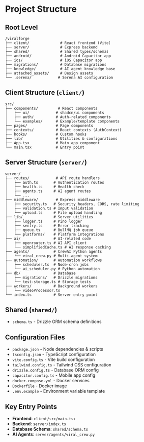# Project Structure

## Root Level
```
/viralforge
├── client/              # React frontend (Vite)
├── server/              # Express backend
├── shared/              # Shared types/schemas
├── android/             # Android Capacitor app
├── ios/                 # iOS Capacitor app
├── migrations/          # Database migrations
├── knowledge/           # AI agent knowledge base
├── attached_assets/     # Design assets
└── .serena/            # Serena AI configuration
```

## Client Structure (`client/`)
```
src/
├── components/         # React components
│   ├── ui/            # shadcn/ui components
│   ├── auth/          # Auth-related components
│   └── examples/      # Example/template components
├── pages/             # Page components
├── contexts/          # React contexts (AuthContext)
├── hooks/             # Custom hooks
├── lib/               # Utilities & configurations
├── App.tsx            # Main app component
└── main.tsx           # Entry point
```

## Server Structure (`server/`)
```
server/
├── routes/            # API route handlers
│   ├── auth.ts       # Authentication routes
│   ├── health.ts     # Health check
│   ├── agents.ts     # AI agent routes
│   └── ...
├── middleware/        # Express middleware
│   ├── security.ts   # Security headers, CORS, rate limiting
│   ├── validation.ts # Input validation
│   └── upload.ts     # File upload handling
├── lib/              # Server utilities
│   ├── logger.ts     # Pino logger
│   ├── sentry.ts     # Error tracking
│   ├── queue.ts      # BullMQ job queue
│   └── platforms/    # Platform integrations
├── ai/               # AI-related code
│   ├── openrouter.ts # AI API client
│   └── simplifiedCache.ts # AI response caching
├── agents/           # CrewAI Python agents
│   └── viral_crew.py # Multi-agent system
├── automation/       # Automation workflows
│   ├── scheduler.ts  # Node-cron jobs
│   └── ai_scheduler.py # Python automation
├── db/               # Database
│   ├── migrations/   # Drizzle migrations
│   └── test-storage.ts # Storage tests
├── workers/          # Background workers
│   └── videoProcessor.ts
└── index.ts          # Server entry point
```

## Shared (`shared/`)
- `schema.ts` - Drizzle ORM schema definitions

## Configuration Files
- `package.json` - Node dependencies & scripts
- `tsconfig.json` - TypeScript configuration
- `vite.config.ts` - Vite build configuration
- `tailwind.config.ts` - Tailwind CSS configuration
- `drizzle.config.ts` - Database ORM config
- `capacitor.config.ts` - Mobile app config
- `docker-compose.yml` - Docker services
- `Dockerfile` - Docker image
- `.env.example` - Environment variable template

## Key Entry Points
- **Frontend**: `client/src/main.tsx`
- **Backend**: `server/index.ts`
- **Database Schema**: `shared/schema.ts`
- **AI Agents**: `server/agents/viral_crew.py`
